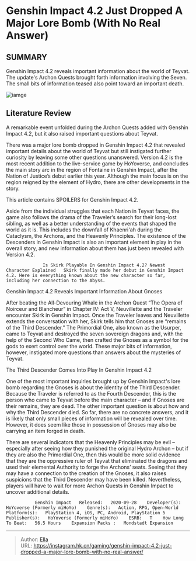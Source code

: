 # Genshin Impact 4.2 Just Dropped A Major Lore Bomb (With No Real Answer)


## SUMMARY 



  Genshin Impact 4.2 reveals important information about the world of Teyvat.   The update&#39;s Archon Quests brought forth information involving the Seven.   The small bits of information teased also point toward an important death.  

![iamge](https://static1.srcdn.com/wordpress/wp-content/uploads/2023/11/genshin-impact-lore-bomb-gnoses-third-descender-furina-raiden-shogun.jpg)

## Literature Review

A remarkable event unfolded during the Archon Quests added with Genshin Impact 4.2, but it also raised important questions about Teyvat.




There was a major lore bomb dropped in Genshin Impact 4.2 that revealed important details about the world of Teyvat but still instigated further curiosity by leaving some other questions unanswered. Version 4.2 is the most recent addition to the live-service game by HoYoverse, and concludes the main story arc in the region of Fontaine in Genshin Impact, after the Nation of Justice’s debut earlier this year. Although the main focus is on the region reigned by the element of Hydro, there are other developments in the story.




This article contains SPOILERS for Genshin Impact 4.2.

Aside from the individual struggles that each Nation in Teyvat faces, the game also follows the drama of the Traveler’s search for their long-lost sibling, as well as a better understanding of the events that shaped the world as it is. This includes the downfall of Khaenri&#39;ah during the Cataclysm, the Archons, and the Heavenly Principles. The existence of the Descenders in Genshin Impact is also an important element in play in the overall story, and new information about them has just been revealed with Version 4.2.

                  Is Skirk Playable In Genshin Impact 4.2? Newest Character Explained   Skirk finally made her debut in Genshin Impact 4.2. Here is everything known about the new character so far, including her connection to the Abyss.   


 Genshin Impact 4.2 Reveals Important Information About Gnoses 
          




After beating the All-Devouring Whale in the Archon Quest “The Opera of Noirceur and Blancheur” in Chapter IV: Act V, Neuvillette and the Traveler encounter Skirk in Genshin Impact. Once the Traveler leaves and Neuvillette extends the conversation with her, Skirk tells him that Gnoses are “remains of the Third Descender.” The Primordial One, also known as the Usurper, came to Teyvat and destroyed the seven sovereign dragons and, with the help of the Second Who Came, then crafted the Gnoses as a symbol for the gods to exert control over the world. These major bits of information, however, instigated more questions than answers about the mysteries of Teyvat.



 The Third Descender Comes Into Play In Genshin Impact 4.2 
          

One of the most important inquiries brought up by Genshin Impact&#39;s lore bomb regarding the Gnoses is about the identity of the Third Descender. Because the Traveler is referred to as the Fourth Descender, this is the person who came to Teyvat before the main character – and if Gnoses are their remains, they are dead. The other important question is about how and why the Third Descender died. So far, there are no concrete answers, and it is likely that only small pieces of information will be revealed over time. However, it does seem like those in possession of Gnoses may also be carrying an item forged in death.




There are several indicators that the Heavenly Principles may be evil – especially after seeing how they punished the original Hydro Archon – but if they are also the Primordial One, then this would be more solid evidence that they are the oppressive ruler of Teyvat that eliminated the dragons and used their elemental Authority to forge the Archons’ seats. Seeing that they may have a connection to the creation of the Gnoses, it also raises suspicions that the Third Descender may have been killed. Nevertheless, players will have to wait for more Archon Quests in Genshin Impact to uncover additional details.

               Genshin Impact   Released:   2020-09-28    Developer(s):   HoYoverse (Formerly miHoYo)    Genre(s):   Action, RPG, Open-World    Platform(s):   PlayStation 4, iOS, PC, Android, PlayStation 5    Publisher(s):   HoYoverse (Formerly miHoYo)    ESRB:   T    How Long To Beat:   56.5 Hours    Expansion Packs :   Mondstadt Expansion      

---

> Author: [Ella](https://instagram.hk.cn/)  
> URL: https://instagram.hk.cn/gaming/genshin-impact-4.2-just-dropped-a-major-lore-bomb-with-no-real-answer/  

